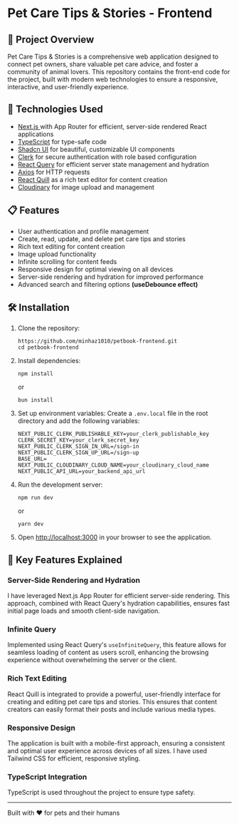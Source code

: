 # Pet Care Tips & Stories - Frontend

## 🐾 Project Overview

Pet Care Tips & Stories is a comprehensive web application designed to connect pet owners, share valuable pet care advice, and foster a community of animal lovers. This repository contains the front-end code for the project, built with modern web technologies to ensure a responsive, interactive, and user-friendly experience.

## 🚀 Technologies Used

- [Next.js ](https://nextjs.org/) with App Router for efficient, server-side rendered React applications
- [TypeScript](https://www.typescriptlang.org/) for type-safe code
- [Shadcn UI](https://ui.shadcn.com/) for beautiful, customizable UI components
- [Clerk](https://clerk.dev/) for secure authentication with role based configuration
- [React Query](https://react-query.tanstack.com/) for efficient server state management and hydration
- [Axios](https://axios-http.com/) for HTTP requests
- [React Quill](https://github.com/zenoamaro/react-quill) as a rich text editor for content creation
- [Cloudinary](https://cloudinary.com/) for image upload and management

## 📋 Features

- User authentication and profile management
- Create, read, update, and delete pet care tips and stories
- Rich text editing for content creation
- Image upload functionality
- Infinite scrolling for content feeds
- Responsive design for optimal viewing on all devices
- Server-side rendering and hydration for improved performance
- Advanced search and filtering options
**(useDebounce effect)**

## 🛠 Installation

1. Clone the repository:
   ```
   https://github.com/minhaz1010/petbook-frontend.git
   cd petbook-frontend
   ```

2. Install dependencies:
   ```
   npm install
   ```
   or
   ```
   bun install

   ```

3. Set up environment variables:
   Create a `.env.local` file in the root directory and add the following variables:
   ```
   NEXT_PUBLIC_CLERK_PUBLISHABLE_KEY=your_clerk_publishable_key
   CLERK_SECRET_KEY=your_clerk_secret_key
   NEXT_PUBLIC_CLERK_SIGN_IN_URL=/sign-in
   NEXT_PUBLIC_CLERK_SIGN_UP_URL=/sign-up
   BASE_URL= 
   NEXT_PUBLIC_CLOUDINARY_CLOUD_NAME=your_cloudinary_cloud_name
   NEXT_PUBLIC_API_URL=your_backend_api_url
   ```

4. Run the development server:
   ```
   npm run dev
   ```
   or
   ```
   yarn dev
   ```

5. Open [http://localhost:3000](http://localhost:3000) in your browser to see the application.

## 🌟 Key Features Explained

### Server-Side Rendering and Hydration

I have leveraged Next.js  App Router for efficient server-side rendering. This approach, combined with React Query's hydration capabilities, ensures fast initial page loads and smooth client-side navigation.

### Infinite Query

Implemented using React Query's `useInfiniteQuery`, this feature allows for seamless loading of content as users scroll, enhancing the browsing experience without overwhelming the server or the client.

### Rich Text Editing

React Quill is integrated to provide a powerful, user-friendly interface for creating and editing pet care tips and stories. This ensures that content creators can easily format their posts and include various media types.

### Responsive Design

The application is built with a mobile-first approach, ensuring a consistent and optimal user experience across devices of all sizes. I have used Tailwind CSS for efficient, responsive styling.

### TypeScript Integration

TypeScript is used throughout the project to ensure type safety.




---

Built with ❤️ for pets and their humans
